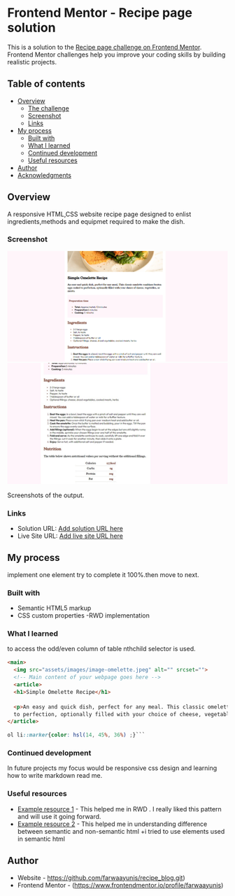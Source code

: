 # Frontend Mentor - Recipe page solution

This is a solution to the [Recipe page challenge on Frontend Mentor](https://www.frontendmentor.io/challenges/recipe-page-KiTsR8QQKm). Frontend Mentor challenges help you improve your coding skills by building realistic projects. 

## Table of contents

- [Overview](#overview)
  - [The challenge](#the-challenge)
  - [Screenshot](#screenshot)
  - [Links](#links)
- [My process](#my-process)
  - [Built with](#built-with)
  - [What I learned](#what-i-learned)
  - [Continued development](#continued-development)
  - [Useful resources](#useful-resources)
- [Author](#author)
- [Acknowledgments](#acknowledgments)

## Overview
A responsive HTML,CSS website  recipe page designed to enlist ingredients,methods and equipmet required to make the dish.

### Screenshot

![](./assets/images/screenshot1.jpg)
![](./assets/images/screenshot2.jpg)

Screenshots of the output.

### Links

- Solution URL: [Add solution URL here](https://github.com/farwaayunis/recipe_blog.git)
- Live Site URL: [Add live site URL here](https://your-live-site-url.com)

## My process
implement one element try to complete it 100%.then move to next.
### Built with

- Semantic HTML5 markup
- CSS custom properties
-RWD implementation

### What I learned

to access the odd/even column of table nthchild selector is used.

```html
<main>
  <img src="assets/images/image-omelette.jpeg" alt="" srcset="">
  <!-- Main content of your webpage goes here -->
  <article>
  <h1>Simple Omelette Recipe</h1>

  <p>An easy and quick dish, perfect for any meal. This classic omelette combines beaten eggs cooked 
  to perfection, optionally filled with your choice of cheese, vegetables, or meats.</p>
</article>
```
```css
ol li::marker{color: hsl(14, 45%, 36%) ;}```
```



### Continued development

In future projects my focus would be responsive css design and learning how to write markdown read me.


### Useful resources

- [Example resource 1](https://www.w3schools.com) - This helped me in RWD . I really liked this pattern and will use it going forward.
- [Example resource 2](https://www.https://www.semrush.com/blog/semantic-html5-guide/#why-do-i-need-to-use-semantic-html-tags.com) - This helped me in understanding difference between semantic and non-semantic html +i tried to use elements used in semantic html



## Author

- Website - https://github.com/farwaayunis/recipe_blog.git)
- Frontend Mentor - (https://www.frontendmentor.io/profile/farwaayunis)



